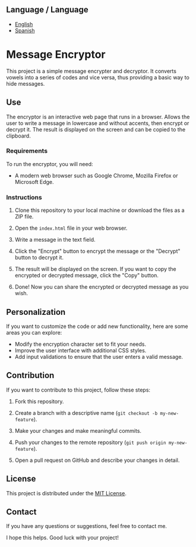 ## Language / Language
- [English](README.md)
- [Spanish](README_ES.md)

# Message Encryptor

This project is a simple message encrypter and decryptor. It converts vowels into a series of codes and vice versa, thus providing a basic way to hide messages.

## Use

The encryptor is an interactive web page that runs in a browser. Allows the user to write a message in lowercase and without accents, then encrypt or decrypt it. The result is displayed on the screen and can be copied to the clipboard.

### Requirements

To run the encryptor, you will need:

- A modern web browser such as Google Chrome, Mozilla Firefox or Microsoft Edge.

### Instructions

1. Clone this repository to your local machine or download the files as a ZIP file.

2. Open the `index.html` file in your web browser.

3. Write a message in the text field.

4. Click the "Encrypt" button to encrypt the message or the "Decrypt" button to decrypt it.

5. The result will be displayed on the screen. If you want to copy the encrypted or decrypted message, click the "Copy" button.

6. Done! Now you can share the encrypted or decrypted message as you wish.

## Personalization

If you want to customize the code or add new functionality, here are some areas you can explore:

- Modify the encryption character set to fit your needs.
- Improve the user interface with additional CSS styles.
- Add input validations to ensure that the user enters a valid message.

## Contribution

If you want to contribute to this project, follow these steps:

1. Fork this repository.

2. Create a branch with a descriptive name (`git checkout -b my-new-feature`).

3. Make your changes and make meaningful commits.

4. Push your changes to the remote repository (`git push origin my-new-feature`).

5. Open a pull request on GitHub and describe your changes in detail.

## License

This project is distributed under the [MIT License](LICENSE).

## Contact

If you have any questions or suggestions, feel free to contact me.

I hope this helps. Good luck with your project!